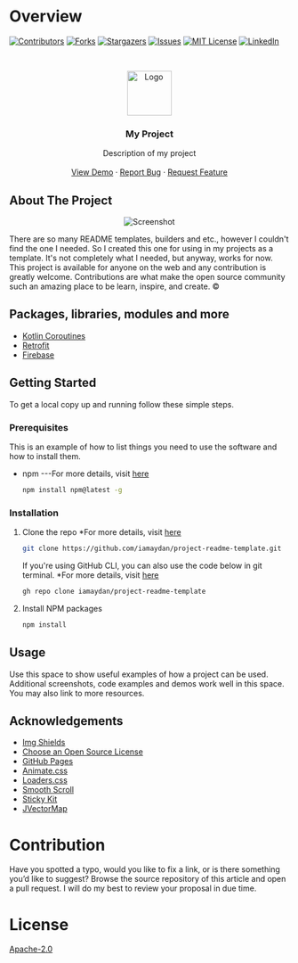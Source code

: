 # Overview

[![Contributors][contributors-shield]][contributors-url]
[![Forks][forks-shield]][forks-url]
[![Stargazers][stars-shield]][stars-url]
[![Issues][issues-shield]][issues-url]
[![MIT License][license-shield]][license-url]
[![LinkedIn][linkedin-shield]][linkedin-url]


<!-- PROJECT LOGO -->
<br />
<p align="center">
  <a href="https://github.com/iamaydan/project-readme-template">
    <img src="https://cdn.logo.com/hotlink-ok/logo-social-sq.png" alt="Logo" width="80" height="80">
  </a>

  <h3 align="center">My Project</h3>

  <p align="center">
    Description of my project
    <br />
    <br />
    <a href="https://github.com/iamaydan/project-readme-template">View Demo</a>
    ·
    <a href="https://github.com/iamaydan/project-readme-template/issues">Report Bug</a>
    ·
    <a href="https://github.com/iamaydan/project-readme-template/issues">Request Feature</a>
  </p>
</p>


## About The Project

<p align="center">
   <img src="https://preview.redd.it/4w4v1oi3yzo41.png?width=2368&format=png&auto=webp&s=85d2c795f41203eb07c498ca2ffea1cf6b81a405" alt="Screenshot">
</p>

There are so many README templates, builders and etc., however I couldn't find the one I needed. So I created this one for using in my projects as a template. It's not completely what I needed, but anyway, works for now. This project is available for anyone on the web and any contribution is greatly welcome. Contributions are what make the open source community such an amazing place to be learn, inspire, and create. © 


## Packages, libraries, modules and more

* [Kotlin Coroutines](https://kotlinlang.org/docs/coroutines-guide.html)
* [Retrofit](https://github.com/square/retrofit)
* [Firebase](https://firebase.google.com/docs)


## Getting Started

To get a local copy up and running follow these simple steps.

### Prerequisites

This is an example of how to list things you need to use the software and how to install them.
* npm ---For more details, visit [here](https://www.npmjs.com/get-npm)


  ```sh
  npm install npm@latest -g
  ```

### Installation

1. Clone the repo *For more details, visit [here](https://git-scm.com)

   ```sh
   git clone https://github.com/iamaydan/project-readme-template.git
   ```
   
   If you're using GitHub CLI, you can also use the code below in git terminal. *For more details, visit [here](https://cli.github.com)

   ```sh
   gh repo clone iamaydan/project-readme-template
   ```
   
2. Install NPM packages

   ```sh
   npm install
   ```


## Usage

Use this space to show useful examples of how a project can be used. Additional screenshots, code examples and demos work well in this space. You may also link to more resources. 


## Acknowledgements

* [Img Shields](https://shields.io)
* [Choose an Open Source License](https://choosealicense.com)
* [GitHub Pages](https://pages.github.com)
* [Animate.css](https://daneden.github.io/animate.css)
* [Loaders.css](https://connoratherton.com/loaders)
* [Smooth Scroll](https://github.com/cferdinandi/smooth-scroll)
* [Sticky Kit](http://leafo.net/sticky-kit)
* [JVectorMap](http://jvectormap.com)


# Contribution

Have you spotted a typo, would you like to fix a link, or is there something you’d like to suggest? Browse the source repository of this article and open a pull request. I will do my best to review your proposal in due time.


# License

[Apache-2.0](http://www.apache.org/licenses/LICENSE-2.0)    



<!-- MARKDOWN LINKS & IMAGES -->
[contributors-shield]: https://img.shields.io/github/contributors/iamaydan/project-readme-template.svg?style=for-the-badge
[contributors-url]: https://github.com/iamaydan/project-readme-template/graphs/contributors
[forks-shield]: https://img.shields.io/github/forks/iamaydan/project-readme-template.svg?style=for-the-badge
[forks-url]: https://github.com/iamaydan/project-readme-template/network/members
[stars-shield]: https://img.shields.io/github/stars/iamaydan/project-readme-template.svg?style=for-the-badge
[stars-url]: https://github.com/iamaydan/project-readme-template/stargazers
[issues-shield]: https://img.shields.io/github/issues/iamaydan/project-readme-template.svg?style=for-the-badge
[issues-url]: https://github.com/iamaydan/project-readme-template/issues
[license-shield]: https://img.shields.io/github/license/iamaydan/project-readme-template.svg?style=for-the-badge
[license-url]: https://github.com/iamaydan/project-readme-template/blob/master/LICENSE.txt
[linkedin-shield]: https://img.shields.io/badge/-LinkedIn-black.svg?style=for-the-badge&logo=linkedin&colorB=555
[linkedin-url]: https://linkedin.com/in/iamaydan
[product-screenshot]: https://hothardware.com/ContentImages/NewsItem/48104/content/iphone_ios_12.jpg
